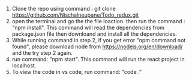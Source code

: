 1. Clone the repo using command : git clone https://github.com/Nischalneupane/Todo_redux.git
2. open the terminal and go the the file loaction. then run the command : "npm install". This command will read the dependencies from package.json file then downloand and install all the dependencies.
3. While running command in step 2, if you get error "npm command not found", please download node from https://nodejs.org/en/download/ and the try step 2 again.
4. run command: "npm start". This command will run the react project in localhost. 
5. To view the code in vs code, run command:  "code ."                                       
